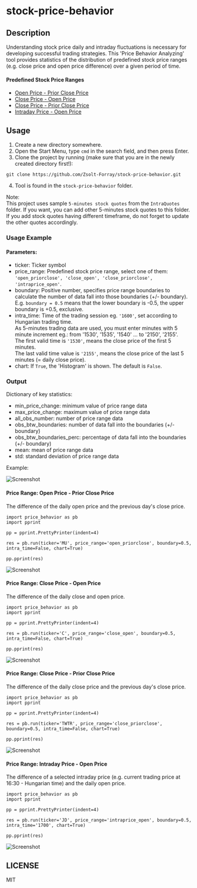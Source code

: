 # stock-price-behavior

## Description
Understanding stock price daily and intraday fluctuations is necessary for developing successful trading strategies. This 'Price Behavior Analyzing' tool provides statistics of the distribution of predefined stock price ranges (e.g. close price and open price difference) over a given period of time.

#### Predefined Stock Price Ranges

- [Open Price - Prior Close Price](#Price-Range:-Open-Price-Prior-Close-Price)
- [Close Price - Open Price](#Price-Range:-Close-Price-Open-Price)
- [Close Price - Prior Close Price](#Price-Range:-Close-Price-Prior-Close-Price)
- [Intraday Price - Open Price](#Price-Range:-Intraday-Price-Open-Price)

## Usage
1.  Create a new directory somewhere.
2.  Open the Start Menu, type `cmd` in the search field, and then press Enter.
3.  Clone the project by running (make sure that you are in the newly created directory first!):
```
git clone https://github.com/Zsolt-Forray/stock-price-behavior.git
```
4.  Tool is found in the `stock-price-behavior` folder.

Note:   
This project uses sample `5-minutes stock quotes` from the `IntraQuotes` folder. If you want, you can add other 5-minutes stock quotes to this folder. If you add stock quotes having different timeframe, do not forget to update the other quotes accordingly.

### Usage Example

#### Parameters:
+   ticker: Ticker symbol
+   price_range: Predefined stock price range, select one of them: `'open_priorclose', 'close_open', 'close_priorclose', 'intraprice_open'`.
+   boundary: Positive number, specifies price range boundaries to calculate the number of data fall into those boundaries (+/- boundary). E.g. `boundary = 0.5` means that the lower boundary is -0.5, the upper boundary is +0.5, exclusive.
+   intra_time: Time of the trading session eg. `'1600'`, set according to Hungarian trading time.   
As 5-minutes trading data are used, you must enter minutes with 5 minute increment eg.: from '1530', '1535', '1540' ... to '2150', '2155'.   
The first valid time is `'1530'`, means the close price of the first 5 minutes.   
The last valid time value is `'2155'`, means the close price of the last 5 minutes (= daily close price).
+   chart: If `True`, the 'Histogram' is shown. The default is `False`.

### Output
Dictionary of key statistics:

+   min_price_change: minimum value of price range data
+   max_price_change: maximum value of price range data
+   all_obs_number: number of price range data
+   obs_btw_boundaries: number of data fall into the boundaries (+/- boundary)
+   obs_btw_boundaries_perc: percentage of data fall into the boundaries (+/- boundary)
+   mean: mean of price range data
+   std: standard deviation of price range data

Example:

![Screenshot](/png/dictionary_out.png)

#### Price Range: Open Price - Prior Close Price
The difference of the daily open price and the previous day's close price.

```
import price_behavior as pb
import pprint

pp = pprint.PrettyPrinter(indent=4)

res = pb.run(ticker='MU', price_range='open_priorclose', boundary=0.5, intra_time=False, chart=True)

pp.pprint(res)
```

![Screenshot](/png/open_priorclose_chart_out.png)

#### Price Range: Close Price - Open Price
The difference of the daily close and open price.

```
import price_behavior as pb
import pprint

pp = pprint.PrettyPrinter(indent=4)

res = pb.run(ticker='C', price_range='close_open', boundary=0.5, intra_time=False, chart=True)

pp.pprint(res)
```

![Screenshot](/png/close_open_chart_out.png)

#### Price Range: Close Price - Prior Close Price
The difference of the daily close price and the previous day's close price.

```
import price_behavior as pb
import pprint

pp = pprint.PrettyPrinter(indent=4)

res = pb.run(ticker='TWTR', price_range='close_priorclose', boundary=0.5, intra_time=False, chart=True)

pp.pprint(res)
```

![Screenshot](/png/close_priorclose_chart_out.png)

#### Price Range: Intraday Price - Open Price
The difference of a selected intraday price (e.g. current trading price at 16:30 - Hungarian time) and the daily open price.

```
import price_behavior as pb
import pprint

pp = pprint.PrettyPrinter(indent=4)

res = pb.run(ticker='JD', price_range='intraprice_open', boundary=0.5, intra_time='1700', chart=True)

pp.pprint(res)
```

![Screenshot](/png/intra_open_chart_out.png)

## LICENSE
MIT
